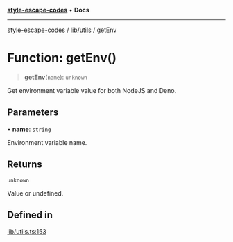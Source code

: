 [**style-escape-codes**](../../../README.md) • **Docs**

***

[style-escape-codes](../../../modules.md) / [lib/utils](../README.md) / getEnv

# Function: getEnv()

> **getEnv**(`name`): `unknown`

Get environment variable value for both NodeJS and Deno.

## Parameters

• **name**: `string`

Environment variable name.

## Returns

`unknown`

Value or undefined.

## Defined in

[lib/utils.ts:153](https://github.com/mastermind-0xff/style-escape-codes/blob/d24be47348dc917721cee407992c80d82d402371/src/lib/utils.ts#L153)
